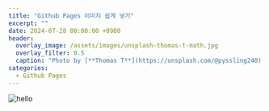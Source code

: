 ```yaml
---
title: "Github Pages 이미지 쉽게 넣기"
excerpt: ""
date: 2024-07-28 00:00:00 +0900
header:
  overlay_image: /assets/images/unsplash-thomas-t-math.jpg
  overlay_filter: 0.5
  caption: "Photo by [**Thomas T**](https://unsplash.com/@pyssling240) on [**Unsplash**](https://unsplash.com/)"
categories:
  - Github Pages
---
```


![hello]({{site.baseurl}}/assets/images/2024-07-28-githubpages-inserting-image/hello.png)